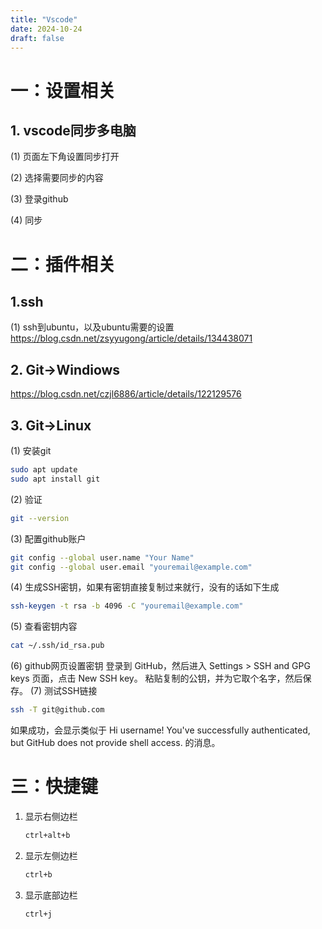 ```yaml
---
title: "Vscode"
date: 2024-10-24
draft: false
---
```

# 一：设置相关 

## 1. vscode同步多电脑

(1) 页面左下角设置同步打开

(2) 选择需要同步的内容

(3) 登录github

(4) 同步

# 二：插件相关 #

## 1.ssh

(1) ssh到ubuntu，以及ubuntu需要的设置
https://blog.csdn.net/zsyyugong/article/details/134438071


## 2. Git->Windiows

https://blog.csdn.net/czjl6886/article/details/122129576

## 3. Git->Linux

(1) 安装git
```bash
sudo apt update
sudo apt install git
```
(2) 验证
```bash
git --version
```
(3) 配置github账户
```bash
git config --global user.name "Your Name"
git config --global user.email "youremail@example.com"
```
(4) 生成SSH密钥，如果有密钥直接复制过来就行，没有的话如下生成
```bash
ssh-keygen -t rsa -b 4096 -C "youremail@example.com"
```
(5) 查看密钥内容
```bash
cat ~/.ssh/id_rsa.pub
```
(6) github网页设置密钥
登录到 GitHub，然后进入 Settings > SSH and GPG keys 页面，点击 New SSH key。
粘贴复制的公钥，并为它取个名字，然后保存。
(7) 测试SSH链接
```bash
ssh -T git@github.com
```
如果成功，会显示类似于 Hi username! You've successfully authenticated, but GitHub does not provide shell access. 的消息。

# 三：快捷键
1. 显示右侧边栏
   ```bash 
   ctrl+alt+b
   ```
2. 显示左侧边栏
   ```bash
   ctrl+b
   ```
3. 显示底部边栏
   ```bash
   ctrl+j
   ```
